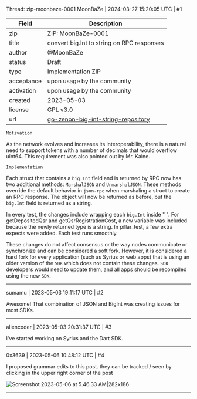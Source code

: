 Thread: zip-moonbaze-0001
MoonBaZe | 2024-03-27 15:20:05 UTC | #1

|Field |Description|
|---|---|
|zip |ZIP: MoonBaZe-0001|
|title | convert big.Int to string on RPC responses|
|author | @MoonBaZe |
|status |Draft|
|type |Implementation ZIP|
|acceptance |upon usage by the community|
|activation |upon usage by the community|
|created |2023-05-03|
|license |GPL v3.0|
|url|[go-zenon-big-int-string-repository](https://github.com/MoonBaZZe/go-zenon)


`Motivation`

As the network evolves and increases its interoperability, there is a natural need to support tokens with a number of decimals that would overflow uint64. This requirement was also pointed out by Mr. Kaine.

`Implementation`

Each struct that contains a `big.Int` field and is returned by RPC now has two additional methods: `MarshalJSON` and `UnmarshalJSON`. These methods override the default behavior in `json-rpc` when marshaling a struct to create an RPC response. The object will now be returned as before, but the `big.Int` field is returned as a string.

In every test, the changes include wrapping each `big.Int` inside \" \". For getDepositedQsr and getQsrRegistrationCost, a new variable was included because the newly returned type is a string. In pillar_test, a few extra expects were added. Each test runs smoothly.

These changes do not affect consensus or the way nodes communicate or synchronize and can be considered a soft fork. However, it is considered a hard fork for every application (such as Syrius or web apps) that is using an older version of the `SDK` which does not contain these changes. `SDK` developers would need to update them, and all apps should be recompiled using the new `SDK`.

-------------------------

sumamu | 2023-05-03 19:11:17 UTC | #2

Awesome! That combination of JSON and BigInt was creating issues for most SDKs.

-------------------------

aliencoder | 2023-05-03 20:31:37 UTC | #3

I've started working on Syrius and the Dart SDK.

-------------------------

0x3639 | 2023-05-06 10:48:12 UTC | #4

I proposed grammar edits to this post.  they can be tracked / seen by clicking in the upper right corner of the post

![Screenshot 2023-05-06 at 5.46.33 AM|282x186](upload://hQv4gDqj1iAHOjeiPS40T7TvBPf.png)

-------------------------

